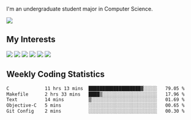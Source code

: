I'm an undergraduate student major in Computer Science.

![](https://github-readme-stats.vercel.app/api?username=littzhch&theme=radical)

## My Interests

![](https://img.shields.io/badge/Python-3776AB?style=flat&labelColor=FFD43B&logoColor=3776AB&logo=python)
![](https://img.shields.io/badge/C-00599C?style=flat&labelColor=01427d&logoColor=6295cb&logo=c)
![](https://img.shields.io/badge/Rust-ffffff?style=flat&labelColor=ffffff&logoColor=000000&logo=rust)
![](https://img.shields.io/badge/LaTeX-008080?style=flat&labelColor=eeece5&logoColor=008080&logo=latex)
![](https://img.shields.io/badge/OpenGL-5487b2?style=flat&labelColor=ffffff&logoColor=5487b2&logo=opengl)
![](https://img.shields.io/badge/archlinux-1793d1?style=flat&labelColor=333333&logoColor=1793d1&logo=archlinux)

## Weekly Coding Statistics
<!--START_SECTION:waka-->

```txt
C             11 hrs 13 mins  ███████████████████▓░░░░░   79.05 %
Makefile      2 hrs 33 mins   ████▒░░░░░░░░░░░░░░░░░░░░   17.96 %
Text          14 mins         ▒░░░░░░░░░░░░░░░░░░░░░░░░   01.69 %
Objective-C   5 mins          ░░░░░░░░░░░░░░░░░░░░░░░░░   00.65 %
Git Config    2 mins          ░░░░░░░░░░░░░░░░░░░░░░░░░   00.30 %
```

<!--END_SECTION:waka-->

